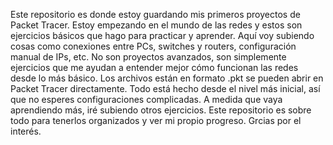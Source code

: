 Este repositorio es donde estoy guardando mis primeros proyectos de Packet Tracer. Estoy empezando en el mundo de las redes y estos son ejercicios básicos que hago para practicar y aprender. 
Aquí voy subiendo cosas como conexiones entre PCs, switches y routers, configuración manual de IPs, etc. No son proyectos avanzados, 
son simplemente ejercicios que me ayudan a entender mejor cómo funcionan las redes desde lo más básico. Los archivos están en formato .pkt se pueden abrir en Packet Tracer directamente. 
Todo está hecho desde el nivel más inicial, así que no esperes configuraciones complicadas. A medida que vaya aprendiendo más, iré subiendo otros ejercicios. 
Este repositorio es sobre todo para tenerlos organizados y ver mi propio progreso.
Grcias por el interés.
